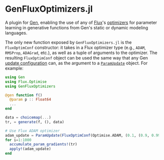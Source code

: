 # GenFluxOptimizers.jl

A plugin for [Gen](https://github.com/probcomp/Gen), enabling the use of any of [Flux](https://github.com/FluxML/Flux.jl)'s [optimizers](https://fluxml.ai/Flux.jl/stable/training/optimisers/#Optimiser-Reference-1) for parameter learning in generative functions from Gen's static or dynamic modeling languages.

The only new function exposed by `GenFluxOptimizers.jl` is the `FluxOptimConf` constructor: it takes in a Flux optimizer type (e.g., `ADAM`, `RMSProp`, `ADAGrad`, etc.), as well as a tuple of arguments to the optimizer. The resulting `FluxOptimConf` object can be used the same way that any Gen [update configuration](https://probcomp.github.io/Gen/dev/ref/parameter_optimization/#Update-configurations-1) can, as the argument to a [`ParamUpdate`](https://probcomp.github.io/Gen/dev/ref/parameter_optimization/#Parameter-update-1) object. For example:

```julia
using Gen
using Flux.Optimise
using GenFluxOptimizers

@gen function f()
  @param p :: Float64
  ...
end

data = choicemap(...)
tr, = generate(f, (), data)

# Use Flux ADAM optimizer
adam_update = ParamUpdate(FluxOptimConf(Optimise.ADAM, (0.1, (0.9, 0.999))), f)
for i=1:1000
  accumulate_param_gradients!(tr)
  apply!(adam_update)
end
```
